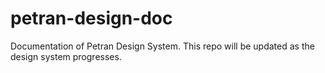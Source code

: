 # petran-design-doc
Documentation of Petran Design System. This repo will be updated as the design system progresses. 
